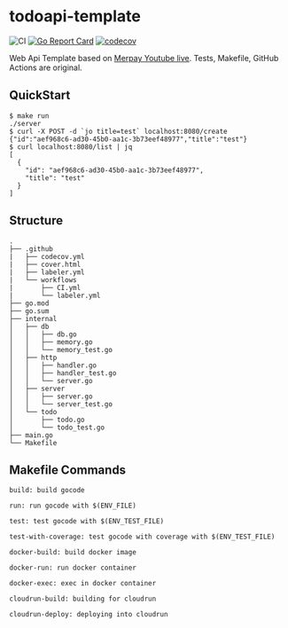 # todoapi-template
![CI](https://github.com/task4233/todoapi-template/workflows/CI%20for%20codecov/badge.svg)
[![Go Report Card](https://goreportcard.com/badge/github.com/task4233/todoapi-template)](https://goreportcard.com/report/github.com/task4233/todoapi-template)
[![codecov](https://codecov.io/gh/task4233/todoapi-template/branch/master/graph/badge.svg?token=FZOJ3072P6)](https://codecov.io/gh/task4233/todoapi-template)

Web Api Template based on [Merpay Youtube live](https://www.youtube.com/watch?v=cWvAhmfZJZg).
Tests, Makefile, GitHub Actions are original.

## QuickStart
```
$ make run
./server
$ curl -X POST -d `jo title=test` localhost:8080/create
{"id":"aef968c6-ad30-45b0-aa1c-3b73eef48977","title":"test"}
$ curl localhost:8080/list | jq
[
  {
    "id": "aef968c6-ad30-45b0-aa1c-3b73eef48977",
    "title": "test"
  }
]
```

## Structure
```
.
├── .github
|   ├── codecov.yml
|   ├── cover.html
|   ├── labeler.yml
|   └── workflows
|       ├── CI.yml
|       └── labeler.yml
├── go.mod
├── go.sum
├── internal
│   ├── db
│   │   ├── db.go
│   │   ├── memory.go
│   │   └── memory_test.go
│   ├── http
│   │   ├── handler.go
│   │   ├── handler_test.go
│   │   └── server.go
│   ├── server
│   │   ├── server.go
│   │   └── server_test.go
│   └── todo
│       ├── todo.go
│       └── todo_test.go
├── main.go
└── Makefile
```

## Makefile Commands
```
build: build gocode

run: run gocode with $(ENV_FILE)

test: test gocode with $(ENV_TEST_FILE)

test-with-coverage: test gocode with coverage with $(ENV_TEST_FILE)

docker-build: build docker image

docker-run: run docker container

docker-exec: exec in docker container

cloudrun-build: building for cloudrun

cloudrun-deploy: deploying into cloudrun
```
